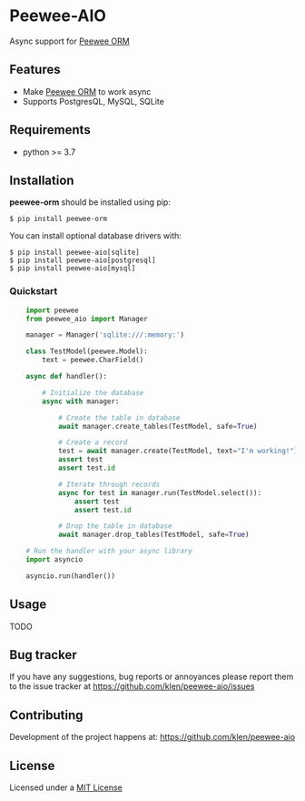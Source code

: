 # Peewee-AIO

Async support for [Peewee ORM](https://github.com/coleifer/peewee)

## Features

* Make [Peewee ORM](https://github.com/coleifer/peewee) to work async
* Supports PostgresQL, MySQL, SQLite

## Requirements

* python >= 3.7

## Installation

**peewee-orm** should be installed using pip:

```shell
$ pip install peewee-orm
```

You can install optional database drivers with:

```shell
$ pip install peewee-aio[sqlite]
$ pip install peewee-aio[postgresql]
$ pip install peewee-aio[mysql]
```

### Quickstart

```python
    import peewee
    from peewee_aio import Manager

    manager = Manager('sqlite:///:memory:')

    class TestModel(peewee.Model):
        text = peewee.CharField()

    async def handler():

        # Initialize the database
        async with manager:

            # Create the table in database
            await manager.create_tables(TestModel, safe=True)

            # Create a record
            test = await manager.create(TestModel, text="I'm working!")
            assert test
            assert test.id

            # Iterate through records
            async for test in manager.run(TestModel.select()):
                assert test
                assert test.id

            # Drop the table in database
            await manager.drop_tables(TestModel, safe=True)

    # Run the handler with your async library
    import asyncio

    asyncio.run(handler())
```

## Usage

TODO

## Bug tracker

If you have any suggestions, bug reports or annoyances please report them to
the issue tracker at https://github.com/klen/peewee-aio/issues


## Contributing

Development of the project happens at: https://github.com/klen/peewee-aio


## License

Licensed under a [MIT License](http://opensource.org/licenses/MIT)
